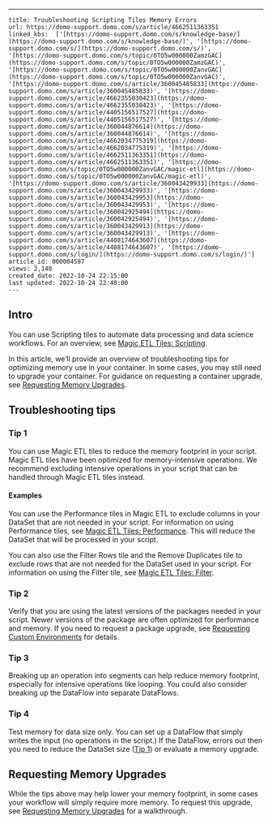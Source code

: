 ---
    title: Troubleshooting Scripting Tiles Memory Errors
    url: https://domo-support.domo.com/s/article/4662511363351
    linked_kbs:  ['[https://domo-support.domo.com/s/knowledge-base/](https://domo-support.domo.com/s/knowledge-base/)', '[https://domo-support.domo.com/s/](https://domo-support.domo.com/s/)', '[https://domo-support.domo.com/s/topic/0TO5w000000ZamzGAC](https://domo-support.domo.com/s/topic/0TO5w000000ZamzGAC)', '[https://domo-support.domo.com/s/topic/0TO5w000000ZanvGAC](https://domo-support.domo.com/s/topic/0TO5w000000ZanvGAC)', '[https://domo-support.domo.com/s/article/360045485833](https://domo-support.domo.com/s/article/360045485833)', '[https://domo-support.domo.com/s/article/4662355030423](https://domo-support.domo.com/s/article/4662355030423)', '[https://domo-support.domo.com/s/article/4405156517527](https://domo-support.domo.com/s/article/4405156517527)', '[https://domo-support.domo.com/s/article/360044876614](https://domo-support.domo.com/s/article/360044876614)', '[https://domo-support.domo.com/s/article/4662034775319](https://domo-support.domo.com/s/article/4662034775319)', '[https://domo-support.domo.com/s/article/4662511363351](https://domo-support.domo.com/s/article/4662511363351)', '[https://domo-support.domo.com/s/topic/0TO5w000000ZanvGAC/magic-etl](https://domo-support.domo.com/s/topic/0TO5w000000ZanvGAC/magic-etl)', '[https://domo-support.domo.com/s/article/360043429933](https://domo-support.domo.com/s/article/360043429933)', '[https://domo-support.domo.com/s/article/360043429953](https://domo-support.domo.com/s/article/360043429953)', '[https://domo-support.domo.com/s/article/360042925494](https://domo-support.domo.com/s/article/360042925494)', '[https://domo-support.domo.com/s/article/360043429913](https://domo-support.domo.com/s/article/360043429913)', '[https://domo-support.domo.com/s/article/4408174643607](https://domo-support.domo.com/s/article/4408174643607)', '[https://domo-support.domo.com/s/login/](https://domo-support.domo.com/s/login/)']
    article_id: 000004587
    views: 2,140
    created_date: 2022-10-24 22:15:00
    last updated: 2022-10-24 22:40:00
    ---



Intro
-----


You can use Scripting tiles to automate data processing and data science workflows. For an overview, see [Magic ETL Tiles: Scripting](/s/article/360045485833).


In this article, we’ll provide an overview of troubleshooting tips for optimizing memory use in your container. In some cases, you may still need to upgrade your container. For guidance on requesting a container upgrade, see [Requesting Memory Upgrades](/s/article/4662355030423).


Troubleshooting tips
--------------------


### Tip 1


You can use Magic ETL tiles to reduce the memory footprint in your script. Magic ETL tiles have been optimized for memory-intensive operations. We recommend excluding intensive operations in your script that can be handled through Magic ETL tiles instead.


#### Examples


You can use the Performance tiles in Magic ETL to exclude columns in your DataSet that are not needed in your script. For information on using Performance tiles, see [Magic ETL Tiles: Performance](/s/article/4405156517527). This will reduce the DataSet that will be processed in your script.


You can also use the Filter Rows tile and the Remove Duplicates tile to exclude rows that are not needed for the DataSet used in your script. For information on using the Filter tile, see [Magic ETL Tiles: Filter](/s/article/360044876614).


### Tip 2


Verify that you are using the latest versions of the packages needed in your script. Newer versions of the package are often optimized for performance and memory. If you need to request a package upgrade, see [Requesting Custom Environments](/s/article/4662034775319) for details.


### Tip 3


Breaking up an operation into segments can help reduce memory footprint, especially for intensive operations like looping. You could also consider breaking up the DataFlow into separate DataFlows.


### Tip 4


Test memory for data size only. You can set up a DataFlow that simply writes the input (no operations in the script.) If the DataFlow, errors out then you need to reduce the DataSet size ([Tip 1](#h_01FXR7A96RNJPAZBCS6TQY9XQ8)) or evaluate a memory upgrade.


Requesting Memory Upgrades
--------------------------


While the tips above may help lower your memory footprint, in some cases your workflow will simply require more memory. To request this upgrade, see [Requesting Memory Upgrades](/s/article/4662355030423) for a walkthrough.

